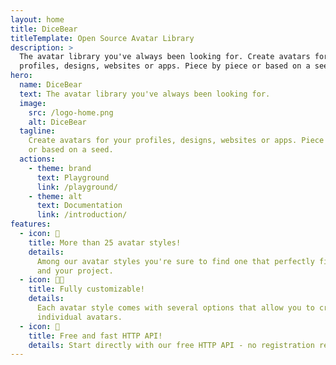 ```yaml
---
layout: home
title: DiceBear
titleTemplate: Open Source Avatar Library
description: >
  The avatar library you've always been looking for. Create avatars for your
  profiles, designs, websites or apps. Piece by piece or based on a seed.
hero:
  name: DiceBear
  text: The avatar library you've always been looking for.
  image:
    src: /logo-home.png
    alt: DiceBear
  tagline:
    Create avatars for your profiles, designs, websites or apps. Piece by piece
    or based on a seed.
  actions:
    - theme: brand
      text: Playground
      link: /playground/
    - theme: alt
      text: Documentation
      link: /introduction/
features:
  - icon: 🥳
    title: More than 25 avatar styles!
    details:
      Among our avatar styles you're sure to find one that perfectly fits to you
      and your project.
  - icon: 👩‍🎨
    title: Fully customizable!
    details:
      Each avatar style comes with several options that allow you to create
      individual avatars.
  - icon: 🚤
    title: Free and fast HTTP API!
    details: Start directly with our free HTTP API - no registration required.
---
```


